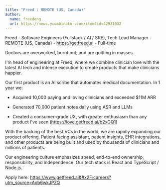 ```yaml
---
title: "Freed : REMOTE (US, Canada)"
author:
  name: freedeng
  url: https://news.ycombinator.com/item?id=42921032
---
```

Freed - Software Engineers (Fullstack &#x2F; AI &#x2F; SRE), Tech Lead Manager - REMOTE (US, Canada) - <a href="https:&#x2F;&#x2F;getfreed.ai" rel="nofollow">https:&#x2F;&#x2F;getfreed.ai</a> - Full-time

Doctors are overworked, burnt out, and are quitting in masses.

I&#x27;m head of engineering at Freed, where we combine clinician love with the latest AI tech and intense execution to create products that make clinicians happier.

Our first product is an AI scribe that automates medical documentation. In 1 year we:

- Acquired 10,000 paying and loving clinicians and exceeded $11M ARR

- Generated 70,000 patient notes daily using ASR and LLMs

- Created a consumer-grade UX, with greater enthusiasm than any product I&#x27;ve seen (<a href="https:&#x2F;&#x2F;love.getfreed.ai&#x2F;b2xGQ1" rel="nofollow">https:&#x2F;&#x2F;love.getfreed.ai&#x2F;b2xGQ1</a>)

With the backing of the best VCs in the world, we are rapidly expanding our product offering. Patient facing assistant, patient insights, EHR integrations, and other products are being built and used by thousands of clinicians and millions of patients.

Our engineering culture emphasizes speed, end-to-end ownership, responsibility, and independence. Our tech stack is React and TypeScript &#x2F; Node.js.

Apply here: <a href="https:&#x2F;&#x2F;www.getfreed.ai&#x2F;careers?utm_source=Aob6wkJPZQ" rel="nofollow">https:&#x2F;&#x2F;www.getfreed.ai&#x2F;careers?utm_source=Aob6wkJPZQ</a>
<JobApplication />
